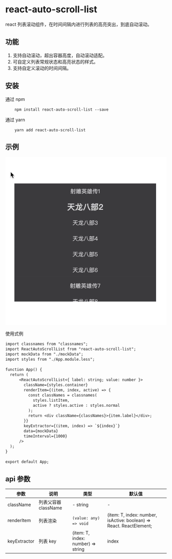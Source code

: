 # react-auto-scroll-list

react 列表滚动组件，在时间间隔内进行列表的高亮突出，到底自动滚动。

## 功能

1. 支持自动滚动，超出容器高度，自动滚动适配。
2. 可自定义列表常规状态和高亮状态的样式。
3. 支持自定义滚动的时间间隔。

## 安装

通过 npm

```shell
    npm install react-auto-scroll-list --save
```

通过 yarn

```shell
    yarn add react-auto-scroll-list
```

## 示例

![示例demo](assets/demo.gif)

使用式例

```tsx
import classnames from "classnames";
import ReactAutoScrollList from "react-auto-scroll-list";
import mockData from "./mockData";
import styles from "./App.module.less";

function App() {
  return (
      <ReactAutoScrollList<{ label: string; value: number }>
        className={styles.container}
        renderItem={(item, index, active) => {
          const classNames = classnames(
            styles.listItem,
            active ? styles.active : styles.normal
          );
          return <div className={classNames}>{item.label}</div>;
        }}
        keyExtractor={(item, index) => `${index}`}
        data={mockData}
        timeInterval={1000}
      />
  );
}

export default App;

```

## api 参数

| 参数     | 说明              | 类型                   | 默认值|
|----------|-------------------|------------------------|------
| className    | 列表父容器 className            | -       string               | -
| renderItem | 列表渲染 | `(value: any) => void` |  (item: T, index: number, isActive: boolean) => React. ReactElement; |
| keyExtractor | 列表 key |  (item: T, index: number) => string | index 
